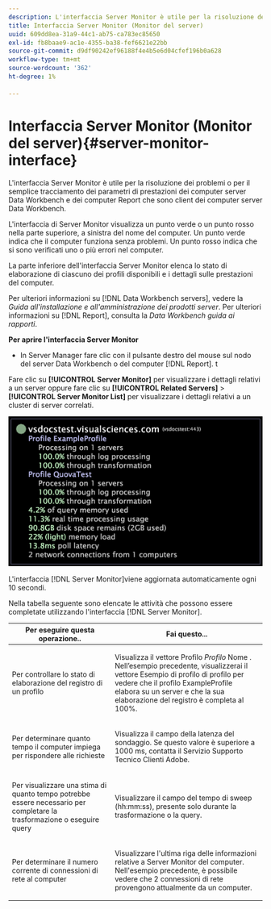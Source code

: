 ```yaml
---
description: L'interfaccia Server Monitor è utile per la risoluzione dei problemi o per il semplice tracciamento dei parametri di prestazioni dei computer server Data Workbench e dei computer Report che sono client dei computer server Data Workbench.
title: Interfaccia Server Monitor (Monitor del server)
uuid: 609dd8ea-31a9-44c1-ab75-ca783ec85650
exl-id: fb8baae9-ac1e-4355-ba38-fef6621e22bb
source-git-commit: d9df90242ef96188f4e4b5e6d04cfef196b0a628
workflow-type: tm+mt
source-wordcount: '362'
ht-degree: 1%

---
```


# Interfaccia Server Monitor (Monitor del server){#server-monitor-interface}

L&#39;interfaccia Server Monitor è utile per la risoluzione dei problemi o per il semplice tracciamento dei parametri di prestazioni dei computer server Data Workbench e dei computer Report che sono client dei computer server Data Workbench.

L&#39;interfaccia di Server Monitor visualizza un punto verde o un punto rosso nella parte superiore, a sinistra del nome del computer. Un punto verde indica che il computer funziona senza problemi. Un punto rosso indica che si sono verificati uno o più errori nel computer.

La parte inferiore dell&#39;interfaccia Server Monitor elenca lo stato di elaborazione di ciascuno dei profili disponibili e i dettagli sulle prestazioni del computer.

Per ulteriori informazioni su [!DNL Data Workbench servers], vedere la *Guida all&#39;installazione e all&#39;amministrazione dei prodotti server*. Per ulteriori informazioni su [!DNL Report], consulta la *Data Workbench guida ai rapporti*.

**Per aprire l&#39;interfaccia Server Monitor**

* In Server Manager fare clic con il pulsante destro del mouse sul nodo del server Data Workbench o del computer [!DNL Report]. t

Fare clic su **[!UICONTROL Server Monitor]** per visualizzare i dettagli relativi a un server oppure fare clic su **[!UICONTROL Related Servers]** > **[!UICONTROL Server Monitor List]** per visualizzare i dettagli relativi a un cluster di server correlati.

![](assets/vis_ServerMonitor.png)

L&#39;interfaccia [!DNL Server Monitor]viene aggiornata automaticamente ogni 10 secondi.

Nella tabella seguente sono elencate le attività che possono essere completate utilizzando l&#39;interfaccia [!DNL Server Monitor].

<table id="table_A65426669ADE44B5A6BAD9D4E99A5CAC"> 
 <thead> 
  <tr> 
   <th colname="col1" class="entry"> Per eseguire questa operazione.. </th> 
   <th colname="col2" class="entry"> Fai questo... </th> 
  </tr> 
 </thead>
 <tbody> 
  <tr> 
   <td colname="col1"> <p>Per controllare lo stato di elaborazione del registro di un profilo </p> </td> 
   <td colname="col2"> <p>Visualizza il vettore Profilo <i>Profilo</i> Nome . Nell’esempio precedente, visualizzerai il vettore Esempio di profilo di profilo per vedere che il profilo ExampleProfile elabora su un server e che la sua elaborazione del registro è completa al 100%. </p> </td> 
  </tr> 
  <tr> 
   <td colname="col1"> <p>Per determinare quanto tempo il computer impiega per rispondere alle richieste </p> </td> 
   <td colname="col2"> <p>Visualizza il campo della latenza del sondaggio. Se questo valore è superiore a 1000 ms, contatta il Servizio Supporto Tecnico Clienti Adobe. </p> </td> 
  </tr> 
  <tr> 
   <td colname="col1"> <p>Per visualizzare una stima di quanto tempo potrebbe essere necessario per completare la trasformazione o eseguire query </p> </td> 
   <td colname="col2"> <p>Visualizzare il campo del tempo di sweep (hh:mm:ss), presente solo durante la trasformazione o la query. </p> </td> 
  </tr> 
  <tr> 
   <td colname="col1"> <p>Per determinare il numero corrente di connessioni di rete al computer </p> </td> 
   <td colname="col2"> <p>Visualizzare l'ultima riga delle informazioni relative a <span class="wintitle"> Server Monitor</span> del computer. Nell'esempio precedente, è possibile vedere che 2 connessioni di rete provengono attualmente da un computer. </p> </td> 
  </tr> 
 </tbody> 
</table>
